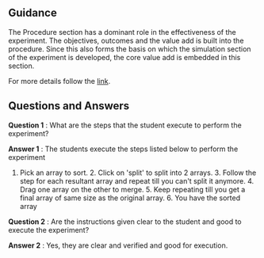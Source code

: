 ## Guidance
   The Procedure section has a dominant role in the effectiveness of
    the experiment.  The objectives, outcomes and the value add is
    built into the procedure.  Since this also forms the basis on
    which the simulation section of the experiment is developed, the
    core value add is embedded in this section.
    
For more details follow the [link](http://community.virtual-labs.ac.in/docs/ph3-new-exp-dev/).    

## Questions and Answers

   **Question 1** : What are the steps that the student execute to
                    perform the experiment?
    
   **Answer 1** : The students execute the steps listed below
        to perform the experiment

   1. Pick an array to sort.
                       2. Click on 'split' to split into 2 arrays.
                       3. Follow the step for each resultant
                          array and repeat till you can't
                          split it anymore.
                       4. Drag one array on the other to merge. 
		       5. Keep repeating till you get a
                          final array of same size as the
                          original array.
                       6. You have the sorted array
    
   **Question 2** : Are the instructions given clear to the student and good to execute
                  the experiment?
    
   **Answer 2** : Yes, they are clear and verified and good for execution.

